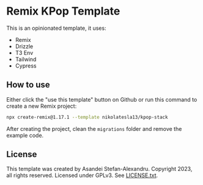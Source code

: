 # Remix KPop Template

This is an opinionated template, it uses:
 - Remix
 - Drizzle
 - T3 Env
 - Tailwind
 - Cypress

 ## How to use

Either click the "use this template" button on Github or run this command to create a new Remix project:

```bash
npx create-remix@1.17.1 --template nikolatesla13/kpop-stack
```

After creating the project, clean the `migrations` folder and remove the example code.

## License

This template was created by Asandei Stefan-Alexandru. Copyright 2023, all rights reserved. Licensed under GPLv3. See [LICENSE.txt](/LICENSE.txt).